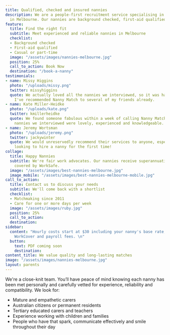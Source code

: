 ```yaml
---
title: Qualified, checked and insured nannies
description: We are a people-first recruitment service specialising in flexible childcare
  in Melbourne. Our nannies are background checked, first-aid qualified and valued.
feature:
  title: Find the right fit
  subtitle: Meet experienced and reliable nannies in Melbourne
  checklist:
  - Background checked
  - First-aid qualified
  - Casual or part-time
  image: "/assets/images/nannies-melbourne.jpg"
  position: 25%
  call_to_action: Book Now
  destination: "/book-a-nanny"
testimonials:
- name: Missy Higgins
  photo: "/uploads/missy.png"
  twitter: missyhiggins
  quote: We actually loved all the nannies we interviewed, so it was hard to choose!
    I've recommended Nanny Match to several of my friends already.
- name: Kate Miller-Heidke
  photo: "/uploads/kate.png"
  twitter: kmillerheidke
  quote: We found someone fabulous within a week of calling Nanny Match. All of the
    nannies we interviewed were lovely, experienced and knowledgeable.
- name: Jeremy Wortsman
  photo: "/uploads/jeremy.png"
  twitter: jackywinter
  quote: We would unreservedly recommend their services to anyone, especially those
    looking to hire a nanny for the first time!
collage:
  title: Happy Nannies
  subtitle: We're fair work advocates. Our nannies receive superannuation and they're
    covered by WorkSafe.
  image: "/assets/images/best-nannies-melbourne.jpg"
  image_mobile: "/assets/images/best-nannies-melbourne-mobile.jpg"
call_to_action:
  title: Contact us to discuss your needs
  subtitle: We'll come back with a shortlist
  checklist:
  - Matchmaking since 2011
  - Care for one or more days per week
  image: "/assets/images/ruby.jpg"
  position: 25%
  call_to_action: 
  destination: 
sidebar:
  content: "Hourly costs start at $30 including your nanny's base rate, superannuation,
    WorkCover and payroll fees. \n"
  button:
    text: PDF coming soon
    destination: 
content_title: We value quality and long-lasting matches
image: "/assets/images/nannies-melbourne.jpg"
layout: parents
---
```


We're a close-knit team. You’ll have peace of mind knowing each nanny has been met personally and carefully vetted for experience, reliability and compatibility. We look for:
- Mature and empathetic carers
- Australian citizens or permanent residents
- Tertiary educated carers and teachers
- Experience working with children and families
- People who have that spark, communicate effectively and smile throughout their day
